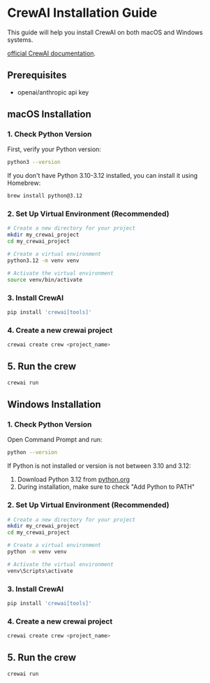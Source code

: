 # CrewAI Installation Guide

This guide will help you install CrewAI on both macOS and Windows systems.

[official CrewAI documentation](https://docs.crewai.com/installation).


## Prerequisites

- openai/anthropic api key

## macOS Installation

### 1. Check Python Version

First, verify your Python version:

```bash
python3 --version
```

If you don't have Python 3.10-3.12 installed, you can install it using Homebrew:

```bash
brew install python@3.12
```

### 2. Set Up Virtual Environment (Recommended)

```bash
# Create a new directory for your project
mkdir my_crewai_project
cd my_crewai_project

# Create a virtual environment
python3.12 -m venv venv

# Activate the virtual environment
source venv/bin/activate
```

### 3. Install CrewAI

```bash
pip install 'crewai[tools]'
```

### 4. Create a new crewai project
```bash
crewai create crew <project_name>
```

## 5. Run the crew
```bash
crewai run
```

## Windows Installation

### 1. Check Python Version

Open Command Prompt and run:

```bash
python --version
```

If Python is not installed or version is not between 3.10 and 3.12:
1. Download Python 3.12 from [python.org](https://www.python.org/downloads/)
2. During installation, make sure to check "Add Python to PATH"

### 2. Set Up Virtual Environment (Recommended)

```bash
# Create a new directory for your project
mkdir my_crewai_project
cd my_crewai_project

# Create a virtual environment
python -m venv venv

# Activate the virtual environment
venv\Scripts\activate
```

### 3. Install CrewAI

```bash
pip install 'crewai[tools]'
```

### 4. Create a new crewai project
```bash
crewai create crew <project_name>
```

## 5. Run the crew
```bash
crewai run
```



